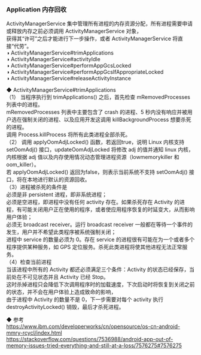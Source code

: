 ### Application 内存回收  
ActivityManagerService 集中管理所有进程的内存资源分配，所有进程需要申请或释放内存之前必须调用 ActivityManagerService 对象，  
获得其“许可”之后才能进行下一步操作，或者 ActivityManagerService 将直接“代劳”。  
◑ ActivityManagerService#trimApplications  
◑ ActivityManagerService#activityIdle  
◑ ActivityManagerService#performAppGcsLocked  
◑ ActivityManagerService#performAppGcsIfAppropriateLocked  
◑ ActivityManagerService#releaseActivityInstance  

◆ ActivityManagerService#trimApplications  
（1） 当程序执行到 trimApplications() 之后，首先检查 mRemovedProcesses 列表中的进程。  
mRemovedProcesses 列表中主要包含了 crash 的进程、5 秒内没有响应并被用户选在强制关闭的进程、以及应用开发这调用 killBackgroundProcess 想要杀死的进程。  
调用 Process.killProcess 将所有此类进程全部杀死。  
（2） 调用 applyOomAdjLocked() 函数，若返回true，说明 Linux 内核支持 setOomAdj() 接口，updateOomAdjLocked 将修改 adj 的值并通知 linux 内核，  
内核根据 adj 值以及内存使用情况动态管理进程资源（lowmemorykiller 和 oom_killer）。  
若 applyOomAdjLocked() 返回为false，则表示当前系统不支持 setOomAdj() 接口，将在本地进行默认的资源回收。  
（3）进程被杀死的条件是  
必须是非 persistent 进程，即非系统进程；  
必须是空进程，即进程中没有任何 activity 存在。如果杀死存在 Activity 的进程，有可能关闭用户正在使用的程序，或者使应用程序恢复的时延变大，从而影响用户体验；  
必须无 broadcast receiver。运行 broadcast receiver 一般都在等待一个事件的发生，用户并不希望此类程序被系统强制关闭；  
进程中 service 的数量必须为 0。存在 service 的进程很有可能在为一个或者多个程序提供某种服务，如 GPS 定位服务。杀死此类进程将使其他进程无法正常服务。  
（4）检查当前进程  
当该进程中所有的 Activity 都还必须满足三个条件：Activity 的状态已经保存，当前处在不可见状态并且 Activity 已经 Stop。  
这时杀掉进程只会降低下次调用程序时的加载速度，下次启动时将恢复到关闭之前的状态，并不会在用户体验上造成致命的影响，  
由于进程中 Activity 的数量不是 0，下一步需要对每个 activity 执行 destroyActivityLocked() 销毁，最后才杀死进程。  

◆ 参考  
https://www.ibm.com/developerworks/cn/opensource/os-cn-android-mmry-rcycl/index.html  
https://stackoverflow.com/questions/7536988/android-app-out-of-memory-issues-tried-everything-and-still-at-a-loss/7576275#7576275  
